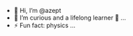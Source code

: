 - 👋 Hi, I’m @azept
- 👀 I’m curious and a lifelong learner 🌱 ...
- ⚡ Fun fact: physics ...

<!---
azept/azept is a ✨ special ✨ repository because its `README.md` (this file) appears on your GitHub profile.
You can click the Preview link to take a look at your changes.
--->
